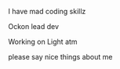 I have mad coding skillz

Ockon lead dev

Working on Light atm 

please say nice things about me

<!---
b00m3r9ng/b00m3r9ng is a ✨ special ✨ repository because its `README.md` (this file) appears on your GitHub profile.
You can click the Preview link to take a look at your changes.
--->

